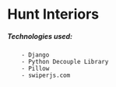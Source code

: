# Hunt Interiors

##### Technologies used:

        - Django
        - Python Decouple Library
        - Pillow
        - swiperjs.com